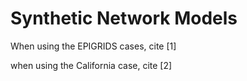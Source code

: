 # Synthetic Network Models

When using the EPIGRIDS cases, cite [1]

when using the California case, cite [2]
